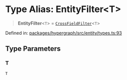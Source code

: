 # Type Alias: EntityFilter\<T\>

> **EntityFilter**\<`T`\> = [`CrossFieldFilter`](CrossFieldFilter.md)\<`T`\>

Defined in: [packages/hypergraph/src/entity/types.ts:93](https://github.com/hashirpm/hypergraph/blob/ab4ea1cdb9430798142e0d735aac9d31c2cf0ae0/packages/hypergraph/src/entity/types.ts#L93)

## Type Parameters

### T

`T`
